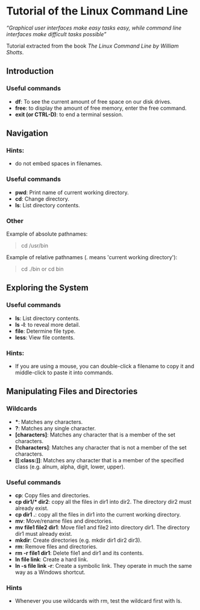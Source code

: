 # Tutorial of the Linux Command Line

*“Graphical user interfaces make easy tasks easy, while command line interfaces make difficult tasks possible”*

Tutorial extracted from the book *The Linux Command Line by William Shotts*.

## Introduction

### Useful commands
- **df**: To see the current amount of free space on our disk drives.
- **free**: to display the amount of free memory, enter the free command.
- **exit (or CTRL-D)**: to end a terminal session.

## Navigation
### Hints:
- do not embed spaces in filenames.

### Useful commands
- **pwd**: Print name of current working directory.
- **cd**: Change directory.
- **ls**: List directory contents.

### Other

Example of absolute pathnames: 
> cd /usr/bin

Example of relative pathnames (. means 'current working directory'): 
> cd ./bin or cd bin

## Exploring the System

### Useful commands
- **ls**: List directory contents.
- **ls -l**: to reveal more detail.
- **file**: Determine file type.
- **less**: View file contents.

### Hints: 
- If you are using a mouse, you can double-click a filename to copy it and middle-click to paste it into commands.

## Manipulating Files and Directories

### Wildcards
- **\***: Matches any characters.
- **\?**: Matches any single character.
- **[characters]**: Matches any character that is a member of the set characters.
- **[!characters]**: Matches any character that is not a member of the set characters.
- **[[:class:]]**: Matches any character that is a member of the specified class (e.g. alnum, alpha, digit, lower, upper).

### Useful commands
- **cp**: Copy files and directories.
- **cp dir1/\* dir2**: copy all the files in dir1 into dir2. The directory dir2 must already exist.
- **cp dir1 .**: copy all the files in dir1 into the current working directory.
- **mv**: Move/rename files and directories.
- **mv file1 file2 dir1**: Move file1 and file2 into directory dir1. The directory dir1 must already exist.
- **mkdir**: Create directories (e.g. mkdir dir1 dir2 dir3).
- **rm**: Remove files and directories.
- **rm -r file1 dir1**: Delete file1 and dir1 and its contents.
- **ln file link**: Create a hard link.
- **ln -s file link -r**: Create a symbolic link. They operate in much the same way as a Windows shortcut.

### Hints
- Whenever you use wildcards with rm, test the wildcard first with ls.


